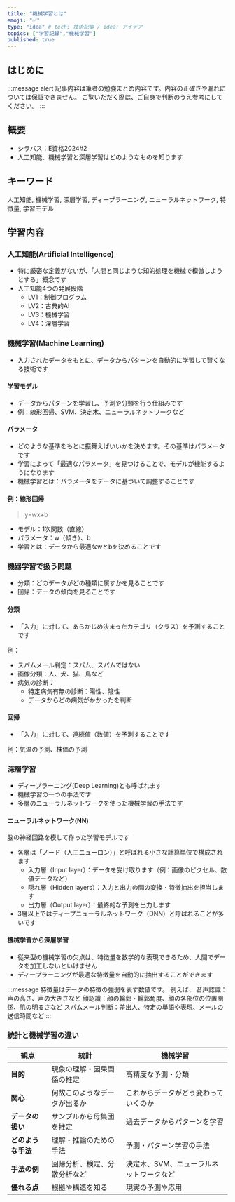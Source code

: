 ```yaml
---
title: "機械学習とは"
emoji: "✅"
type: "idea" # tech: 技術記事 / idea: アイデア
topics: ["学習記録","機械学習"]
published: true
---
```

## はじめに
:::message alert
記事内容は筆者の勉強まとめ内容です。内容の正確さや漏れについては保証できません。
ご覧いただく際は、ご自身で判断のうえ参考にしてください。
:::


## 概要
- シラバス：E資格2024#2
- 人工知能、機械学習と深層学習はどのようなものを知ります

## キーワード
人工知能, 機械学習, 深層学習, ディープラーニング,
ニューラルネットワーク, 特徴量, 学習モデル

## 学習内容
### 人工知能(Artificial Intelligence)
- 特に厳密な定義がないが、「人間と同じような知的処理を機械で模倣しようとする」概念です
- 人工知能4つの発展段階
    - LV1：制御プログラム
    - LV2：古典的AI
    - LV3：機械学習
    - LV4：深層学習

### 機械学習(Machine Learning)
- 入力されたデータをもとに、データからパターンを自動的に学習して賢くなる技術です

#### 学習モデル
- データからパターンを学習し、予測や分類を行う仕組みです
- 例：線形回帰、SVM、決定木、ニューラルネットワークなど

#### パラメータ
- どのような基準をもとに振舞えばいいかを決めます。その基準はパラメータです
- 学習によって「最適なパラメータ」を見つけることで、モデルが機能するようになります
- 機械学習とは：パラメータをデータに基づいて調整することです

#### 例：線形回帰
> y=wx+b

- モデル：1次関数（直線）
- パラメータ：w（傾き）、b
- 学習とは：データから最適なwとbを決めることです

### 機器学習で扱う問題
- 分類：どのデータがどの種類に属すかを見ることです
- 回帰：データの傾向を見ることです

#### 分類
- 「入力」に対して、あらかじめ決まったカテゴリ（クラス）を予測することです

例：
- スパムメール判定：スパム、スパムではない
- 画像分類：人、犬、猫、鳥など
- 病気の診断：
    - 特定病気有無の診断：陽性、陰性
    - データからどの病気がかかったを判断

#### 回帰
- 「入力」に対して、連続値（数値）を予測することです

例：気温の予測、株価の予測




### 深層学習
- ディープラーニング(Deep Learning)とも呼ばれます
- 機械学習の一つの手法です
- 多層のニューラルネットワークを使った機械学習の手法です

#### ニューラルネットワーク(NN)
脳の神経回路を模して作った学習モデルです

- 各層は「ノード（人工ニューロン）」と呼ばれる小さな計算単位で構成されます
    - 入力層（Input layer）：データを受け取ります（例：画像のピクセル、数値データなど）
    - 隠れ層（Hidden layers）：入力と出力の間の変換・特徴抽出を担当します
    - 出力層（Output layer）：最終的な予測を出力します
-  3層以上ではディープニューラルネットワーク（DNN）と呼ばれることが多いです



#### 機械学習から深層学習
- 従来型の機械学習の欠点は、特徴量を数学的な表現できるため、人間でデータを加工しないといけません
- ディープラーニングが最適な特徴量を自動的に抽出することができます

:::message 
特徴量はデータの特徴の強弱を表す数値です。
例えば、
音声認識：声の高さ、声の大きさなど
顔認識：顔の輪郭・輪郭角度、顔の各部位の位置関係、肌の明るさなど
スパムメール判断：差出人、特定の単語や表現、メールの送信時間など
:::

### 統計と機械学習の違い

| 観点               | 統計                                        | 機械学習                                         |
|--------------------|-----------------------------------------------|------------------------------------------------|
| **目的**           | 現象の理解・因果関係の推定                   | 高精度な予測・分類                             |
| **関心**           | 何故このようなデータが出るか                 | これからデータがどう変わっていくのか             |
| **データの扱い**    | サンプルから母集団を推定                     | 過去データからパターンを学習                   |
| **どのような手法**  | 理解・推論のための手法                        | 予測・パターン学習の手法               |
| **手法の例**        | 回帰分析、検定、分散分析など                 | 決定木、SVM、ニューラルネットワークなど        |
| **優れる点**        | 根拠や構造を知る                        | 現実の予測や応用                             |

